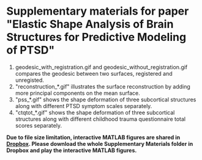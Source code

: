 <h1> Supplementary materials for paper "Elastic Shape Analysis of Brain Structures for Predictive Modeling of PTSD"</h1>

1. geodesic_with_registration.gif and geodesic_without_registration.gif compares the geodesic between two surfaces, registered and unregisted.
2. "reconstruction_\*\.gif" illustrates the surface reconstruction by adding more principal components on the mean surface.
3. "pss_\*\.gif" shows the shape deformation of three subcortical structures along with different PTSD symptom scales separately.
4. "ctqtot_\*\.gif" shows the shape deformation of three subcortical structures along with different childhood trauma questionnaire total scores separately.

<strong> Due to file size limitation, interactive MATLAB figures are shared in [Dropbox](https://www.dropbox.com/sh/1sa45k5do61koet/AACuZMTQtPmxpMNHkJv8ZUCSa?dl=0). Please download the whole Supplementary Materials folder in Dropbox and play the interactive MATLAB figures. </strong>
